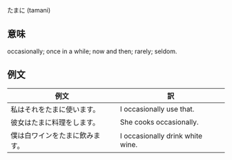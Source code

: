 たまに (tamani)

## 意味

occasionally; once in a while; now and then; rarely; seldom.

## 例文

|例文|訳|
| --- | --- |
|私はそれをたまに使います。|I occasionally use that.|
|彼女はたまに料理をします。|She cooks occasionally.|
|僕は白ワインをたまに飲みます。|I occasionally drink white wine.|